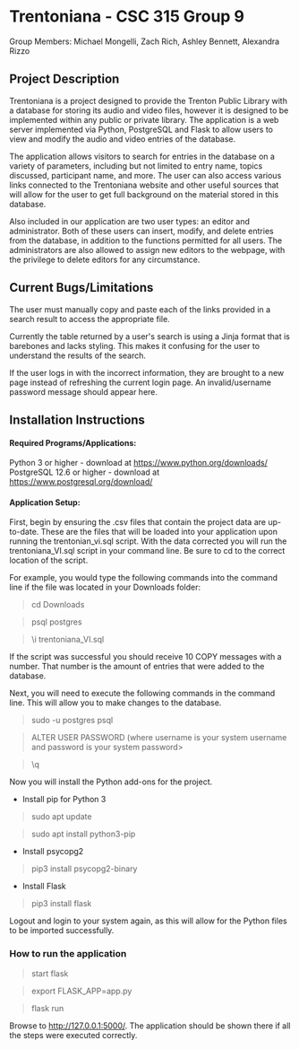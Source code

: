 # Trentoniana - CSC 315 Group 9
Group Members: Michael Mongelli, Zach Rich, Ashley Bennett, Alexandra Rizzo

## Project Description
Trentoniana is a project designed to provide the Trenton Public Library with a database for storing its audio and video files, however it is
designed to be implemented within any public or private library.
The application is a web server implemented via Python, PostgreSQL and Flask to allow users to view and modify the audio and video entries of the database.

The application allows visitors to search for entries in the database on a variety of parameters, including but not limited to entry name, topics discussed, participant name, and more. The user can also access various links connected to the Trentoniana website and other useful sources that will allow for the user to get full background on the material stored in this database.

Also included in our application are two user types: an editor and administrator. Both of these users can insert, modify, and delete entries from the database, in addition to the functions permitted for all users. The administrators are also allowed to assign new editors to the webpage, with the privilege to delete editors for any circumstance.

## Current Bugs/Limitations
The user must manually copy and paste each of the links provided in a search result to access the appropriate file.

Currently the table returned by a user's search is using a Jinja format that is barebones and lacks styling. This makes it confusing for the user to understand the results of the search.

If the user logs in with the incorrect information, they are brought to a new page instead of refreshing the current login page. An invalid/username password message should appear here.

## Installation Instructions

#### Required Programs/Applications:
Python 3 or higher - download at https://www.python.org/downloads/
PostgreSQL 12.6 or higher - download at https://www.postgresql.org/download/


#### Application Setup:
First, begin by ensuring the .csv files that contain the project data are up-to-date. These are the files that will be loaded into your application upon running the trentonian_vi.sql script.
With the data corrected you will run the trentoniana_VI.sql script in your command line. Be sure to cd to the correct location of the script.

For example, you would type the following commands into the command line if the file was located in your Downloads folder:
> cd Downloads

> psql postgres

> \i trentoniana_VI.sql

If the script was successful you should receive 10 COPY messages with a number. That number is the amount of entries that were added to the database.


Next, you will need to execute the following commands in the command line. This will allow you to make changes to the database.

> sudo -u postgres psql

> ALTER USER <username> PASSWORD <password> (where username is your system username and password is your system password>

> \q


Now you will install the Python add-ons for the project.

- Install pip for Python 3
> sudo apt update

> sudo apt install python3-pip


- Install psycopg2
> pip3 install psycopg2-binary


- Install Flask
> pip3 install flask


Logout and login to your system again, as this will allow for the Python files to be imported successfully.


### How to run the application
> start flask

> export FLASK_APP=app.py

> flask run

Browse to http://127.0.0.1:5000/. The application should be shown there if all the steps were executed correctly.

